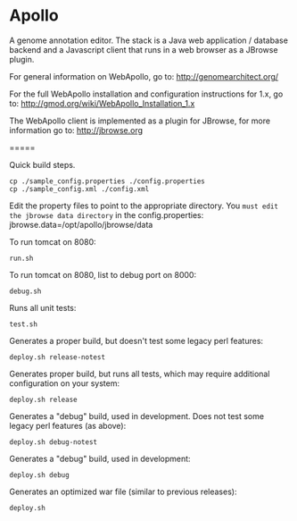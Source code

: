 Apollo
======

A genome annotation editor.  The stack is a Java web application / database backend and a Javascript client that runs in a web browser as a JBrowse plugin.  

For general information on WebApollo, go to: 
http://genomearchitect.org/

For the full WebApollo installation and configuration instructions for 1.x, go to:
http://gmod.org/wiki/WebApollo_Installation_1.x

The WebApollo client is implemented as a plugin for JBrowse, for more information go to: 
http://jbrowse.org

=====

Quick build steps.  

    cp ./sample_config.properties ./config.properties 
    cp ./sample_config.xml ./config.xml 
 
Edit the property files to point to the appropriate directory. You ```must edit the jbrowse data directory``` in the config.properties: jbrowse.data=/opt/apollo/jbrowse/data 
 

To run tomcat on 8080:

    run.sh 
To run tomcat on 8080, list to debug port on 8000:

    debug.sh 
Runs all unit tests:

    test.sh 
Generates a proper build, but doesn't test some legacy perl features:

    deploy.sh release-notest      
Generates proper build, but runs all tests, which may require additional configuration on your system:

    deploy.sh release
Generates a "debug" build, used in development. Does not test some legacy perl features (as above):

    deploy.sh debug-notest 
Generates a "debug" build, used in development:

    deploy.sh debug 
Generates an optimized war file (similar to previous releases):

    deploy.sh 




